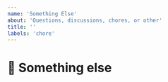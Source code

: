 ```yaml
---
name: 'Something Else'
about: 'Questions, discussions, chores, or other'
title: ''
labels: 'chore'
---
```


# :nut_and_bolt: Something else
